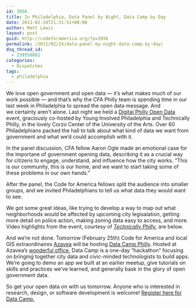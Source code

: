 ```yaml
---
id: 3956
title: In Philadelphia, Data Panel by Night, Data Camp by Day
date: 2011-02-24T21:31:51+00:00
author: Matt Lewis
layout: post
guid: http://codeforamerica.org/?p=3956
permalink: /2011/02/24/data-panel-by-night-data-camp-by-day/
dsq_thread_id:
  - 239558882
categories:
  - Dispatches
tags:
  - philadelphia
---
```

We love open government and open data &#8212; it&#8217;s what makes much of our work possible &#8212; and that&#8217;s why the CFA Philly team is spending time in our last week in Philadelphia to spread the open data message. And we certainty aren&#8217;t alone. Last night we held a [Digital Philly Open Data](http://technicallyphilly.com/2011/02/24/give-us-the-data-that-is-ours-digital-philadelphia-code-for-america-open-gov-event-video) event, graciously co-hosted by Young Involved Philadelphia and Technically Philly, in the lovely Corzo Center of the University of the Arts. Over 60 Philadelphians packed the hall to talk about what kind of data we want from government and what we&#8217;d could accomplish with it.

<div style="float: right">
  <a href="http://codeforamerica.org/wp-content/uploads/2011/02/opendata1.jpg"><img class="alignright" title="opendata1" src="http://codeforamerica.org/wp-content/uploads/2011/02/opendata1-300x200.jpg" alt="" align="right" /></a>
</div>

In the panel discussion, CFA fellow Aaron Ogle made an emotional case for the importane of government opening data, describing it as a crucial way for citizens to engage, understand, and influence how the city works. &#8220;This is our community, this is our home, and we want to start taking some of these problems in our own hands.&#8221;

After the panel, the Code for America fellows split the audience into smaller groups, and we invited Philadelphians to tell us what data they would want to see.

<div style="float: right">
  <a href="http://codeforamerica.org/wp-content/uploads/2011/02/Opendatamjumbe.jpg"><img class="size-medium wp-image-3959 alignright"  title="Opendata1" src="http://codeforamerica.org/wp-content/uploads/2011/02/Opendatamjumbe-300x200.jpg" alt="" /></a>
</div>

We got some great ideas, like trying to develop a way to map out what neighborhoods would be affected by upcoming city legisalation, getting more detail on police action, making zoning data easy to access, and more. Video highlights from the event, courtesy of _[Technically Philly](http://technicallyphilly.com/2011/02/24/give-us-the-data-that-is-ours-digital-philadelphia-code-for-america-open-gov-event-video)_, are below.

And we&#8217;re not done. Tomorrow (February 25th) Code for America and local GIS extraordinaires [Azavea](http://www.azavea.com) will be hosting [Data Camp Philly](http://datacampphl.eventbrite.com). Hosted at Azavea&#8217;s [wonderful office](http://maps.google.com/maps?hl=en&sugexp=ldymls&xhr=t&q=340+North+12th+Street+%23402+Philadelphia,+PA+19107&cp=49&qe=MzQwIE5vcnRoIDEydGggU3RyZWV0ICM0MDIgUGhpbGFkZWxwaGlhLCBQQSAxOTEwNw&qesig=MbzCUtbQ6KehCwGKiKDYlw&pkc=AFgZ2tl1rkxxOZPf76CFKupFw7JEgrBJ5yBGVrKKhptxS1_9ZNnGYgQ3MYk_zwUJYOlFNmFBTvwXYUzweGyExY4vykna37Dggg&safe=off&bav=on.1,or.&um=1&ie=UTF-8&hq=&hnear=340+N+12th+St,+Philadelphia,+PA+19107&gl=us&ei=g8tmTe6MBML88AbgqMHzCw&sa=X&oi=geocode_result&ct=title&resnum=1&sqi=2&ved=0CBQQ8gEwAA), Data Camp is a one-day &#8220;hackathon&#8221; focusing on bringing together city data and civic-minded technologists to build apps. We&#8217;re going to demo an app we built at an earlier meetup, give tutorials on skills and practices we&#8217;ve learned, and generally bask in the glory of open government data.

So get your open data on with us tomorrow. Anyone who is interested in research, design, or software development is welcome! [Register here for Data Camp.](http://datacampphl.eventbrite.com)